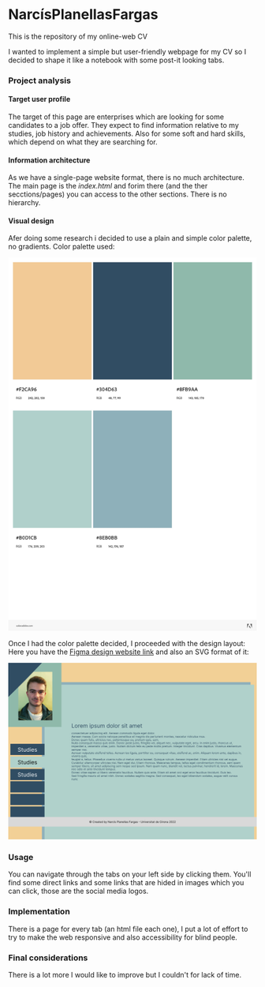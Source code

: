 # NarcísPlanellasFargas
This is the repository of my online-web CV

I wanted to implement a simple but user-friendly webpage for my CV so I decided to shape it like a notebook with some 
post-it looking tabs. 

### Project analysis

#### Target user profile
The target of this page are enterprises which are looking for some candidates to a job offer. They expect to find information
relative to my studies, job history and achievements. Also for some soft and hard skills, which depend on what they are 
searching for.

#### Information architecture
As we have a single-page website format, there is no much architecture. The main page is the *index.html* and forim there 
(and the ther secctions/pages) you can access to the other sections. There is no hierarchy.

#### Visual design
Afer doing some research i decided to use a plain and simple color palette, no gradients.
Color palette used:

<img src="/doc/Color-Palette.jpg" width="650" alt="Color palette"/>

Once I had the color palette decided, I proceeded with the design layout:
Here you have the [Figma design website link](https://www.figma.com/file/E3Pupxr4WfVBsd0HfZVFN3/CV?node-id=0%3A1)
and also an SVG format of it: 

![SVG format](/doc/CV_Figma.svg)

### Usage
You can navigate through the tabs on your left side by clicking them. You'll find some direct links and some links that are
hided in images which you can click, those are the social media logos.

### Implementation
There is a page for every tab (an html file each one), I put a lot of effort to try to make the web responsive and also 
accessibility for blind people. 

### Final considerations
There is a lot more I would like to improve but I couldn't for lack of time.